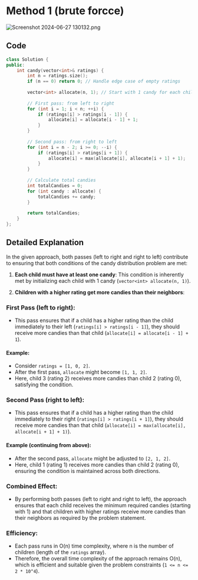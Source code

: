 # Method 1 (brute forcce)
![Screenshot 2024-06-27 130132.png](https://assets.leetcode.com/users/images/c72b9d67-be8c-4926-9ce5-b00a5a76eb35_1719473634.192599.png)


## Code
```cpp
class Solution {
public:
    int candy(vector<int>& ratings) {
        int n = ratings.size();
        if (n == 0) return 0; // Handle edge case of empty ratings
        
        vector<int> allocate(n, 1); // Start with 1 candy for each child
        
        // First pass: from left to right
        for (int i = 1; i < n; ++i) {
            if (ratings[i] > ratings[i - 1]) {
                allocate[i] = allocate[i - 1] + 1;
            }
        }
        
        // Second pass: from right to left
        for (int i = n - 2; i >= 0; --i) {
            if (ratings[i] > ratings[i + 1]) {
                allocate[i] = max(allocate[i], allocate[i + 1] + 1);
            }
        }
        
        // Calculate total candies
        int totalCandies = 0;
        for (int candy : allocate) {
            totalCandies += candy;
        }
        
        return totalCandies;
    }
};

```
## Detailed Explanation
In the given approach, both passes (left to right and right to left) contribute to ensuring that both conditions of the candy distribution problem are met:

1. **Each child must have at least one candy**: This condition is inherently met by initializing each child with 1 candy (`vector<int> allocate(n, 1)`).

2. **Children with a higher rating get more candies than their neighbors**:

### First Pass (left to right):
- This pass ensures that if a child has a higher rating than the child immediately to their left (`ratings[i] > ratings[i - 1]`), they should receive more candies than that child (`allocate[i] = allocate[i - 1] + 1`).

#### Example:
- Consider `ratings = [1, 0, 2]`.
- After the first pass, `allocate` might become `[1, 1, 2]`.
- Here, child 3 (rating 2) receives more candies than child 2 (rating 0), satisfying the condition.

### Second Pass (right to left):
- This pass ensures that if a child has a higher rating than the child immediately to their right (`ratings[i] > ratings[i + 1]`), they should receive more candies than that child (`allocate[i] = max(allocate[i], allocate[i + 1] + 1)`).

#### Example (continuing from above):
- After the second pass, `allocate` might be adjusted to `[2, 1, 2]`.
- Here, child 1 (rating 1) receives more candies than child 2 (rating 0), ensuring the condition is maintained across both directions.

### Combined Effect:
- By performing both passes (left to right and right to left), the approach ensures that each child receives the minimum required candies (starting with 1) and that children with higher ratings receive more candies than their neighbors as required by the problem statement.

### Efficiency:
- Each pass runs in O(n) time complexity, where n is the number of children (length of the `ratings` array).
- Therefore, the overall time complexity of the approach remains O(n), which is efficient and suitable given the problem constraints (`1 <= n <= 2 * 10^4`).

